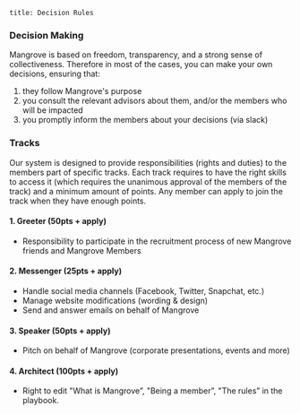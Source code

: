 ```
title: Decision Rules
```

### Decision Making

Mangrove is based on freedom, transparency, and a strong sense of collectiveness. Therefore in most of the cases, you can make your own decisions, ensuring that:

1. they follow Mangrove's purpose
2. you consult the relevant advisors about them, and/or the members who will be impacted
3. you promptly inform the members about your decisions \(via slack\)

### Tracks

Our system is designed to provide responsibilities \(rights and duties\) to the members part of specific tracks. Each track requires to have the right skills to access it \(which requires the unanimous approval of the members of the track\) and a minimum amount of points. Any member can apply to join the track when they have enough points.

#### **1. Greeter \(50pts + apply\)**

* Responsibility to participate in the recruitment process of new Mangrove friends and Mangrove Members

#### 2. Messenger \(25pts + apply\)

* Handle social media channels \(Facebook, Twitter, Snapchat, etc.\)
* Manage website modifications \(wording & design\)
* Send and answer emails on behalf of Mangrove

#### 3. Speaker \(50pts + apply\)

* Pitch on behalf of Mangrove \(corporate presentations, events and more\)

#### 4. Architect \(100pts + apply\)

* Right to edit "What is Mangrove”, "Being a member”, "The rules” in the playbook.

